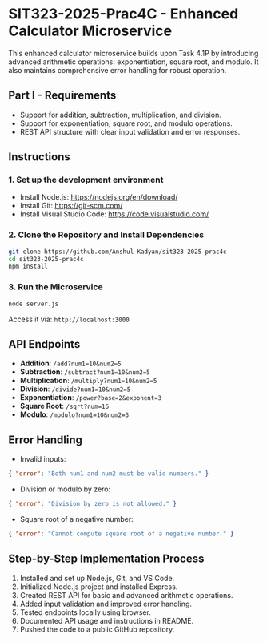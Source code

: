 # SIT323-2025-Prac4C - Enhanced Calculator Microservice

This enhanced calculator microservice builds upon Task 4.1P by introducing advanced arithmetic operations: exponentiation, square root, and modulo. It also maintains comprehensive error handling for robust operation.

## Part I - Requirements

- Support for addition, subtraction, multiplication, and division.
- Support for exponentiation, square root, and modulo operations.
- REST API structure with clear input validation and error responses.

## Instructions

### 1. Set up the development environment

- Install Node.js: https://nodejs.org/en/download/
- Install Git: https://git-scm.com/
- Install Visual Studio Code: https://code.visualstudio.com/

### 2. Clone the Repository and Install Dependencies

```bash
git clone https://github.com/Anshul-Kadyan/sit323-2025-prac4c
cd sit323-2025-prac4c
npm install
```

### 3. Run the Microservice

```bash
node server.js
```

Access it via: `http://localhost:3000`

## API Endpoints

- **Addition**: `/add?num1=10&num2=5`
- **Subtraction**: `/subtract?num1=10&num2=5`
- **Multiplication**: `/multiply?num1=10&num2=5`
- **Division**: `/divide?num1=10&num2=5`
- **Exponentiation**: `/power?base=2&exponent=3`
- **Square Root**: `/sqrt?num=16`
- **Modulo**: `/modulo?num1=10&num2=3`

## Error Handling

- Invalid inputs:

```json
{ "error": "Both num1 and num2 must be valid numbers." }
```

- Division or modulo by zero:

```json
{ "error": "Division by zero is not allowed." }
```

- Square root of a negative number:

```json
{ "error": "Cannot compute square root of a negative number." }
```

## Step-by-Step Implementation Process

1. Installed and set up Node.js, Git, and VS Code.
2. Initialized Node.js project and installed Express.
3. Created REST API for basic and advanced arithmetic operations.
4. Added input validation and improved error handling.
5. Tested endpoints locally using browser.
6. Documented API usage and instructions in README.
7. Pushed the code to a public GitHub repository.
